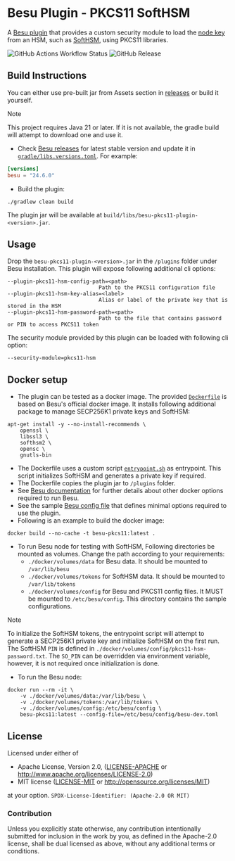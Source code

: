 # Besu Plugin - PKCS11 SoftHSM

A [Besu plugin][1] that provides a custom security module to load the [node key][2] from an HSM, such as [SoftHSM][3], 
using PKCS11 libraries.

[1]: <https://besu.hyperledger.org/private-networks/reference/plugin-api-interfaces>
[2]: <https://besu.hyperledger.org/public-networks/concepts/node-keys>
[3]: <https://www.opendnssec.org/softhsm/>

![GitHub Actions Workflow Status](https://github.com/usmansaleem/besu-pkcs11-plugin/actions/workflows/ci.yml/badge.svg?branch=main)
![GitHub Release](https://img.shields.io/github/v/release/usmansaleem/besu-pkcs11-plugin?include_prereleases)

## Build Instructions
You can either use pre-built jar from Assets section in [releases](https://github.com/usmansaleem/besu-pkcs11-plugin/releases) 
or build it yourself.

> [!NOTE] 
> This project requires Java 21 or later. If it is not available, the gradle build will attempt to download one and use it.

- Check [Besu releases](https://github.com/hyperledger/besu/releases) for latest stable version and update it in 
[`gradle/libs.versions.toml`](gradle/libs.versions.toml). For example:

```toml
[versions]
besu = "24.6.0"
```

- Build the plugin:

```shell
./gradlew clean build
```

The plugin jar will be available at `build/libs/besu-pkcs11-plugin-<version>.jar`.

## Usage

Drop the `besu-pkcs11-plugin-<version>.jar` in the `/plugins` folder under Besu installation. This plugin will expose 
following additional cli options:
```shell
--plugin-pkcs11-hsm-config-path=<path>
                             Path to the PKCS11 configuration file
--plugin-pkcs11-hsm-key-alias=<label>
                             Alias or label of the private key that is stored in the HSM
--plugin-pkcs11-hsm-password-path=<path>
                             Path to the file that contains password or PIN to access PKCS11 token
```
The security module provided by this plugin can be loaded with following cli option:
```shell
--security-module=pkcs11-hsm
```


## Docker setup 
- The plugin can be tested as a docker image. The provided [`Dockerfile`](./Dockerfile) is based on Besu's official docker image.
It installs following additional package to manage SECP256K1 private keys and SoftHSM:

```
apt-get install -y --no-install-recommends \
    openssl \
    libssl3 \
    softhsm2 \
    opensc \
    gnutls-bin
```
- The Dockerfile uses a custom script [`entrypoint.sh`](./docker/scripts/entrypoint.sh) as entrypoint. This script 
initializes SoftHSM and generates a private key if required.
- The Dockerfile copies the plugin jar to `/plugins` folder.
- See [Besu documentation](https://besu.hyperledger.org/public-networks/get-started/install/run-docker-image) for 
further details about other docker options required to run Besu.
- See the sample [Besu config file](./docker/volumes/config) that defines minimal options required to use the plugin.
- Following is an example to build the docker image:
```shell
docker build --no-cache -t besu-pkcs11:latest .
```
- To run Besu node for testing with SoftHSM, Following directories be mounted as volumes. 
Change the path according to your requirements:
    - `./docker/volumes/data` for Besu data. It should be mounted to `/var/lib/besu`
    - `./docker/volumes/tokens` for SoftHSM data. It should be mounted to `/var/lib/tokens`
    - `./docker/volumes/config` for Besu and PKCS11 config files. It MUST be mounted to `/etc/besu/config`. This directory contains the sample configurations.

> [!NOTE]
> To initialize the SoftHSM tokens, the entrypoint script will attempt to generate a SECP256K1 private key and 
> initialize SoftHSM on the first run. The SoftHSM `PIN` is defined in `./docker/volumes/config/pkcs11-hsm-password.txt`.
> The `SO_PIN` can be overridden via environment variable, however, it is not required once initialization is done.

- To run the Besu node:
```shell
docker run --rm -it \
    -v ./docker/volumes/data:/var/lib/besu \
    -v ./docker/volumes/tokens:/var/lib/tokens \
    -v ./docker/volumes/config:/etc/besu/config \
    besu-pkcs11:latest --config-file=/etc/besu/config/besu-dev.toml
```

## License

Licensed under either of

* Apache License, Version 2.0, ([LICENSE-APACHE](LICENSE-APACHE-2.0) or <http://www.apache.org/licenses/LICENSE-2.0>)
* MIT license ([LICENSE-MIT](LICENSE-MIT) or <http://opensource.org/licenses/MIT>)

at your option.
`SPDX-License-Identifier: (Apache-2.0 OR MIT)`

### Contribution

Unless you explicitly state otherwise, any contribution intentionally submitted for inclusion in the work by you, as 
defined in the Apache-2.0 license, shall be dual licensed as above, without any additional terms or conditions.